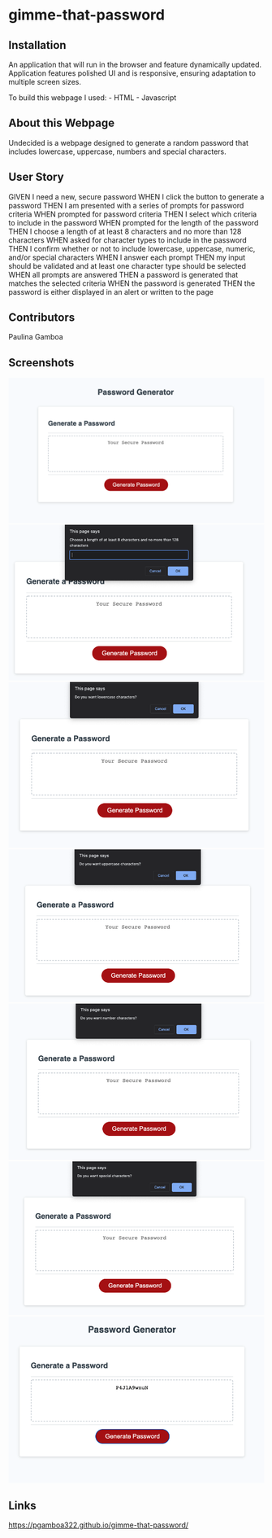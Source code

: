 # gimme-that-password

## Installation
An application that will run in the browser and feature dynamically updated. Application features polished UI and is responsive, ensuring adaptation to multiple screen sizes.

To build this webpage I used: - HTML - Javascript 

## About this Webpage
Undecided is a webpage designed to generate a random password that includes lowercase, uppercase, numbers and special characters. 

## User Story
GIVEN I need a new, secure password
WHEN I click the button to generate a password
THEN I am presented with a series of prompts for password criteria
WHEN prompted for password criteria
THEN I select which criteria to include in the password
WHEN prompted for the length of the password
THEN I choose a length of at least 8 characters and no more than 128 characters
WHEN asked for character types to include in the password
THEN I confirm whether or not to include lowercase, uppercase, numeric, and/or special characters
WHEN I answer each prompt
THEN my input should be validated and at least one character type should be selected
WHEN all prompts are answered
THEN a password is generated that matches the selected criteria
WHEN the password is generated
THEN the password is either displayed in an alert or written to the page

## Contributors
Paulina Gamboa

## Screenshots

![This image shows the password generator.](./assets/images/screenshot1.png)
![This image shows the prompt for character length.](./assets/images/screenshot2.png)
![This image shows the lowercase confirm.](./assets/images/screenshot3.png)
![This image shows the uppercase confirm.](./assets/images/screenshot4.png)
![This image shows the number confirm.](./assets/images/screenshot5.png)
![This image shows the special character confirm.](./assets/images/screenshot6.png)
![This image shows the generated password.](./assets/images/screenshot7.png)


## Links
https://pgamboa322.github.io/gimme-that-password/